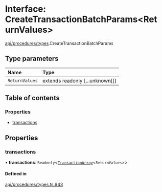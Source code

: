 # Interface: CreateTransactionBatchParams<ReturnValues\>

[api/procedures/types](../wiki/api.procedures.types).CreateTransactionBatchParams

## Type parameters

| Name | Type |
| :------ | :------ |
| `ReturnValues` | extends readonly [...unknown[]] |

## Table of contents

### Properties

- [transactions](../wiki/api.procedures.types.CreateTransactionBatchParams#transactions)

## Properties

### transactions

• **transactions**: `Readonly`<[`TransactionArray`](../wiki/types#transactionarray)<`ReturnValues`\>\>

#### Defined in

[api/procedures/types.ts:943](https://github.com/PolymeshAssociation/polymesh-sdk/blob/91c2d2d8/src/api/procedures/types.ts#L943)
